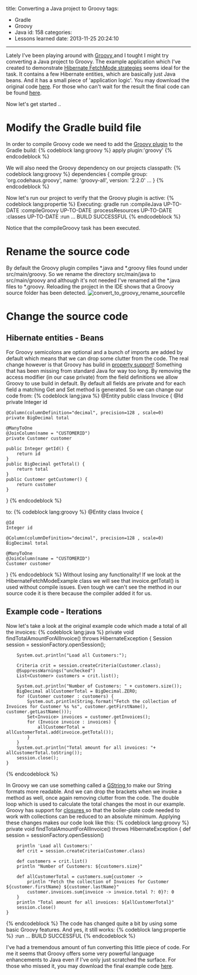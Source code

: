 title: Converting a Java project to Groovy
tags:
  - Gradle
  - Groovy
  - Java
id: 158
categories:
  - Lessons learned
date: 2013-11-25 20:24:10
---

Lately I've been playing around with [Groovy ](http://groovy.codehaus.org/) and I tought I might try converting a Java project to Groovy. The example application which I've created to demonstrate [Hibernate FetchMode strategies](/2013/11/17/optimize-onetoone-mappings-hibernate/ "Hibernate FetchMode explained by example") seems ideal for the task. It contains a few Hibernate entities, which are basically just Java beans. And it has a small piece of 'application logic'. You may download the original code [here](/2013/11/17/optimize-onetoone-mappings-hibernate/Hibernate_Optimize_OneToOne_CodeExample.zip). For those who can't wait for the result the final code can be found [here](/2013/11/25/converting-a-java-project-to-groovy/Hibernate_FetchMode_Groovy.rar).

Now let's get started ..

<!-- more-->

#  Modify the Gradle build file 

In order to compile Groovy code we need to add the [Groovy plugin](http://www.gradle.org/docs/current/userguide/groovy_plugin.html) to the Gradle build: 
{% codeblock lang:groovy %}
   apply plugin:'groovy'
{% endcodeblock %}

We will also need the Groovy dependency on our projects classpath:
{% codeblock lang:groovy %}
   dependencies {
       compile group: 'org.codehaus.groovy', name: 'groovy-all', version: '2.2.0'
       ...
   }
{% endcodeblock %}

Now let's run our project to verify that the Groovy plugin is active:
{% codeblock lang:propertie %}
Executing: gradle run
:compileJava UP-TO-DATE
:compileGroovy UP-TO-DATE
:processResources UP-TO-DATE
:classes UP-TO-DATE
:run
...
BUILD SUCCESSFUL
{% endcodeblock %} 

Notice that the compileGroovy task has been executed.

# Rename the source code

By default the Groovy plugin compiles *.java and *.groovy files found under src/main/groovy. So we rename the directory src/main/java to src/main/groovy and although it's not needed I've renamed all the *.java files to *.groovy. Reloading the project in the IDE shows that a Groovy source folder has been detected.
![convert_to_groovy_rename_sourcefile](/2013/11/25/converting-a-java-project-to-groovy/convert_to_groovy_rename_sourcefile.png)

# Change the source code

## Hibernate entities - Beans

For Groovy semicolons are optional and a bunch of imports are added by default which means that we can drop some clutter from the code. The real change however is that Groovy has build in [property support](http://groovy.codehaus.org/Groovy+Beans)! Something that has been missing from standard Java for way too long. By removing the access modifier (in our case private) from the field definitions we allow Groovy to use build in default. By default all fields are private and for each field a matching Get and Set method is generated.
So we can change our code from:
{% codeblock lang:java %}
@Entity
public class Invoice {
    @Id
    private Integer id

    @Column(columnDefinition="decimal", precision=128 , scale=0) 
    private BigDecimal total

    @ManyToOne
    @JoinColumn(name = "CUSTOMERID")
    private Customer customer

    public Integer getId() {
        return id
    }
    public BigDecimal getTotal() {
        return total
    }
    public Customer getCustomer() {
        return customer
    }  
}
{% endcodeblock %}

to:
{% codeblock lang:groovy %}
@Entity
class Invoice {

    @Id
    Integer id

    @Column(columnDefinition="decimal", precision=128 , scale=0) 
    BigDecimal total

    @ManyToOne
    @JoinColumn(name = "CUSTOMERID")
    Customer customer
}
{% endcodeblock %}
Without losing any functionality! If we look at the HibernateFetchModeExample class we will see that invoice.getTotal() is used without compile issues. Even tough we can't see the method in our source code it is there because the compiler added it for us.

## Example code - Iterations

Now let's take a look at the original example code which made a total of all the invoices:
{% codeblock lang:java %}
    private void findTotalAmountForAllInvoice() throws HibernateException {
        Session session = sessionFactory.openSession();

        System.out.println("Load all Customers:");

        Criteria crit = session.createCriteria(Customer.class);
        @SuppressWarnings("unchecked")
        List<Customer> customers = crit.list();

        System.out.println("Number of Customers: " + customers.size());
        BigDecimal allCustomerTotal = BigDecimal.ZERO;
        for (Customer customer : customers) {
            System.out.println(String.format("Fetch the collection of Invoices for Customer %s %s", customer.getFirstName(), customer.getLastName()));
            Set<Invoice> invoices = customer.getInvoices();
            for (Invoice invoice : invoices) {
                allCustomerTotal = allCustomerTotal.add(invoice.getTotal());
            }
        }
        System.out.println("Total amount for all invoices: "+ allCustomerTotal.toString());
        session.close();
    }
{% endcodeblock %}

In Groovy we can use something called a [GString ](http://groovy.codehaus.org/Strings+and+GString)to make our String formats more readable. And we can drop the brackets when we invoke a method as well, once again removing clutter from the code. The double loop which is used to calculate the total changes the most in our example. Groovy has support for [closures ](http://groovy.codehaus.org/Closures) so that the boiler-plate code needed to work with collections can be reduced to an absolute minimum.
Applying these changes makes our code look like this:
{% codeblock lang:groovy %}
    private void findTotalAmountForAllInvoice() throws HibernateException {
        def session = sessionFactory.openSession()

        println 'Load all Customers:'
        def crit = session.createCriteria(Customer.class)

        def customers = crit.list()
        println "Number of Customers: ${customers.size}"

        def allCustomerTotal = customers.sum{customer -> 
            println "Fetch the collection of Invoices for Customer ${customer.firstName} ${customer.lastName}"
            customer.invoices.sum{invoice -> invoice.total ?: 0}?: 0
        }
        println "Total amount for all invoices: ${allCustomerTotal}"
        session.close()
    }
{% endcodeblock %}
The code has changed quite a bit by using some basic Groovy features. And yes, it still works:
{% codeblock lang:propertie %}
:run
...
BUILD SUCCESSFUL
{% endcodeblock %} 

I've had a tremendous amount of fun converting this little piece of code. For me it seems that Groovy offers some very powerful language enhancements to Java even if I've only just scratched the surface. 
For those who missed it, you may download the final example code [here](/2013/11/25/converting-a-java-project-to-groovy/Hibernate_FetchMode_Groovy.rar).